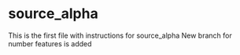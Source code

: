 # source_alpha
This is the first file with instructions for source_alpha
New branch for number features is added
